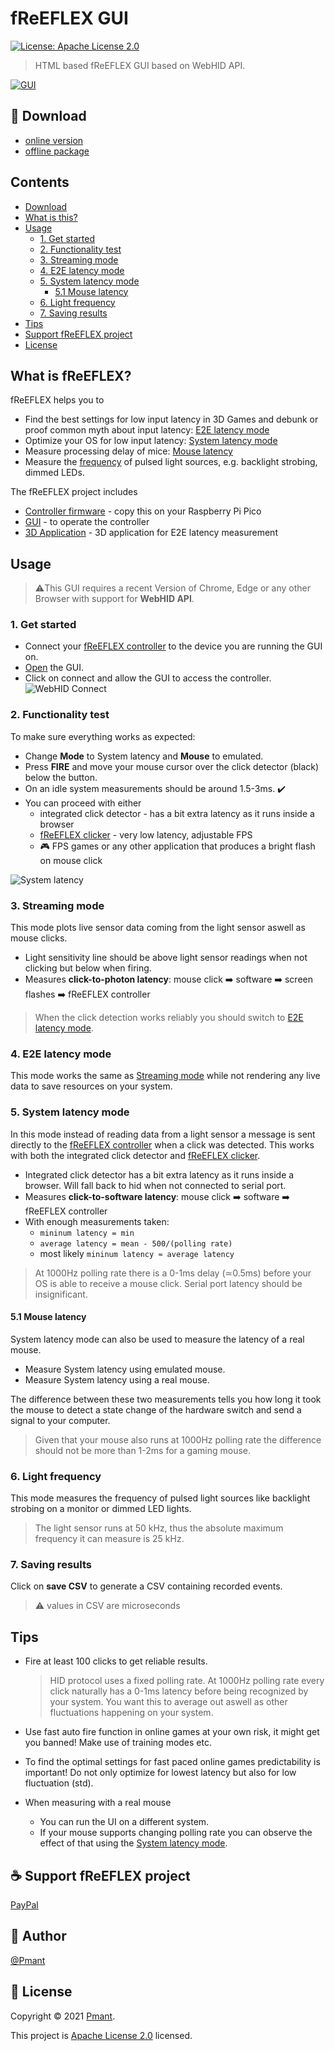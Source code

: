 # fReEFLEX GUI
[![License: Apache License 2.0](https://img.shields.io/badge/License-Apache%20License%202.0-yellow.svg)](LICENSE)

> HTML based fReEFLEX GUI based on WebHID API.

[![GUI](doc/gui.png?raw=true "GUI")](https://freeflex.github.io/fReEFLEX-GUI/)

## 📁 Download
- [online version](https://freeflex.github.io/fReEFLEX-GUI/)
- [offline package](https://github.com/fReEFLEX/fReEFLEX-GUI/releases)

## Contents
- [Download](#-download)
- [What is this?](#what-is-freeflex)
- [Usage](#usage)
    - [1. Get started](#1-get-started)
    - [2. Functionality test](#2-functionality-test)
    - [3. Streaming mode](#3-streaming-mode)
    - [4. E2E latency mode](#4-e2e-latency-mode)
    - [5. System latency mode](#5-system-latency-mode)
        - [5.1 Mouse latency](#51-mouse-latency)
    - [6. Light frequency](#6-light-frequency)
    - [7. Saving results](#7-saving-results)
- [Tips](#tips)
- [Support fReEFLEX project](#-support-freeflex-project)
- [License](#-license)

## What is fReEFLEX?
fReEFLEX helps you to 
- Find the best settings for low input latency in 3D Games and debunk or proof common myth about input latency: [E2E latency mode](#4-e2e-latency-mode)
- Optimize your OS for low input latency: [System latency mode](#5-system-latency-mode)
- Measure processing delay of mice: [Mouse latency](#51-mouse-latency)
- Measure the [frequency](#6-light-frequency) of pulsed light sources, e.g. backlight strobing, dimmed LEDs.


The fReEFLEX project includes
- [Controller firmware](https://github.com/fReEFLEX/fReEFLEX-controller/releases) - copy this on your Raspberry Pi Pico
- [GUI](https://github.com/fReEFLEX/fReEFLEX-GUI/) - to operate the controller
- [3D Application](https://github.com/fReEFLEX/fReEFLEX-clicker/) - 3D application for E2E latency measurement 


## Usage
>⚠️This GUI requires a recent Version of Chrome, Edge or any other Browser with support for **WebHID API**.

### 1. Get started
- Connect your [fReEFLEX controller](https://github.com/fReEFLEX/fReEFLEX-controller) to the device you are running the GUI on.
- [Open](https://freeflex.github.io/fReEFLEX-GUI/) the GUI.
- Click on connect and allow the GUI to access the controller.
![](doc/chrome_hid_connect.png?raw=true "WebHID Connect")

### 2. Functionality test
To make sure everything works as expected:
- Change **Mode** to System latency and **Mouse** to emulated.
- Press **FIRE** and move your mouse cursor over the click detector (black) below the button.
- On an idle system measurements should be around 1.5-3ms. ✔️
- You can proceed with either
    - integrated click detector - has a bit extra latency as it runs inside a browser 
    - [fReEFLEX clicker](https://github.com/fReEFLEX/fReEFLEX-clicker) - very low latency, adjustable FPS
    - 🎮 FPS games or any other application that produces a bright flash on mouse click
    
![](doc/system_latency.png?raw=true "System latency")

### 3. Streaming mode
This mode plots live sensor data coming from the light sensor aswell as mouse clicks. 

- Light sensitivity line should be above light sensor readings when not clicking but below when firing.
- Measures **click-to-photon latency**: mouse click ➡️ software ➡️ screen flashes ➡️ fReEFLEX controller

>When the click detection works reliably you should switch to [E2E latency mode](#4-e2e-latency-mode).   

### 4. E2E latency mode
This mode works the same as [Streaming mode](#3-streaming-mode) while not rendering any live data to save resources on your system.  

### 5. System latency mode
In this mode instead of reading data from a light sensor a message is sent directly to the [fReEFLEX controller](https://github.com/fReEFLEX/fReEFLEX-controller) when a click was detected.
This works with both the integrated click detector and [fReEFLEX clicker](https://github.com/fReEFLEX/fReEFLEX-clicker).

- Integrated click detector has a bit extra latency as it runs inside a browser. Will fall back to hid when not connected to serial port.
- Measures **click-to-software latency**: mouse click ➡️ software ➡️ fReEFLEX controller
- With enough measurements taken: 
    - ```mininum latency = min``` 
    - ```average latency = mean - 500/(polling rate)```
    - most likely ```mininum latency ≈ average latency``` 

>At 1000Hz polling rate there is a 0-1ms delay (≃0.5ms) before your OS is able to receive a mouse click. Serial port latency should be insignificant. 

#### 5.1 Mouse latency
System latency mode can also be used to measure the latency of a real mouse. 

- Measure System latency using emulated mouse.
- Measure System latency using a real mouse.

The difference between these two measurements tells you how long it took the mouse to detect a state change of the hardware switch and send a signal to your computer.
>Given that your mouse also runs at 1000Hz polling rate the difference should not be more than 1-2ms for a gaming mouse.

### 6. Light frequency
This mode measures the frequency of pulsed light sources like backlight strobing on a monitor or dimmed LED lights.
>The light sensor runs at 50 kHz, thus the absolute maximum frequency it can measure is 25 kHz.

### 7. Saving results
Click on **save CSV** to generate a CSV containing recorded events.
>⚠️ values in CSV are microseconds 

## Tips
- Fire at least 100 clicks to get reliable results.
  >HID protocol uses a fixed polling rate. At 1000Hz polling rate every click naturally has a 0-1ms latency before being recognized by your system. You want this to average out aswell as other fluctuations happening on your system.

- Use fast auto fire function in online games at your own risk, it might get you banned! Make use of training modes etc.

- To find the optimal settings for fast paced online games predictability is important! Do not only optimize for lowest latency but also for low fluctuation (std).

- When measuring with a real mouse
    - You can run the UI on a different system.
    - If your mouse supports changing polling rate you can observe the effect of that using the [System latency mode](#5-system-latency-mode).

## ☕ Support fReEFLEX project

[PayPal](https://paypal.me/Pmant)

## 👤 Author

[@Pmant](https://github.com/Pmant)

## 📝 License

Copyright © 2021 [Pmant](https://github.com/Pmant).

This project is [Apache License 2.0](LICENSE) licensed.


